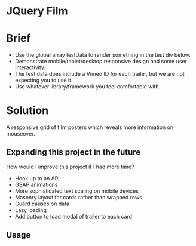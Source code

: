 # JQuery Film

# Brief

- Use the global array testData to render something in the test div below.<br>
- Demonstrate mobile/tablet/desktop responsive design and some user interactivity.<br>
- The test data does include a Vimeo ID for each trailer, but we are not expecting you to use it.<br>
- Use whatever library/framework you feel comfortable with.<br>

# Solution

A responsive grid of film posters which reveals more information on mouseover.

## Expanding this project in the future

How would I improve this project if I had more time?

- Hook up to an API
- GSAP animations
- More sophisticated text scaling on mobile devices
- Masonry layout for cards rather than wrapped rows
- Guard causes on data
- Lazy loading
- Add button to load modal of trailer to each card

## Usage
